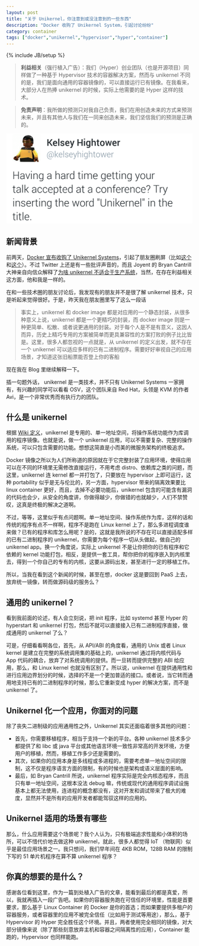 ```yaml
---
layout: post
title: "关于 Unikernel，你注意到或没注意到的一些东西"
description: "Docker 收购了 Unikernel System，引起讨论纷纷"
category: container
tags: ["docker","unikernel","hypervisor","hyper","container"]
---
```

{% include JB/setup %}

> **利益相关**（强行植入广告）：我们（Hyper）创业团队（也是开源项目）同样做了一种基于 Hypervisor 技术的容器解决方案，然而与 unikernel 不同的是，我们是面向通用的容器镜像的，可以直接运行已有镜像。在我看来，大部分人在热捧 unikernel 的时候，实际上他需要的是 Hyper 这样的技术。

> **免责声明**：我所做的预测只对我自己负责，我们在用创造未来的方式来预测未来，并且有其他人与我们在一同来创造未来，我们坚信我们的预测是正确的。

![作为一个概念的 unikernel](/assets/unikernel-in-article.png)

## 新闻背景

前两天，[Docker 宣布收购了 Unikernel Systems](https://blog.docker.com/2016/01/unikernel/)，引起了朋友圈刷屏（比如[这个](https://mp.weixin.qq.com/s?__biz=MzA5OTAyNzQ2OA==&mid=401469511&idx=1&sn=d4628798a25b2c28d6d0acc2edf85068)和[这个](https://mp.weixin.qq.com/s?__biz=MjM5MDE2MTczMQ==&mid=401874323&idx=1&sn=9e78416191cb7b4b2cf04684b97d4750)）。不过 Twitter 上还是有一些批评声音的，而且 Joyent 的 Bryan Cantrill 大神亲自向信众解释了[为啥 unikernel 不适合于生产系统](https://www.joyent.com/blog/unikernels-are-unfit-for-production)，当然，在存在利益相关这方面，他和我是一样的。

在和一些技术圈的朋友讨论后，我发现有的朋友并不是很了解 unikernel 技术，只是听起来觉得很好。于是，昨天我在朋友圈里写了这么一段话

> 事实上，unikernel 和 docker image 都是对应用的一个静态封装，从很多种意义上说，unikernel 都是一个更精巧的封装，而 docker image 则是一种更简单、松散、或者说更通用的封装。对于每个人是不是有意义，这因人而异，历史上精巧专用的方案被简单而更具兼容性的方案打败的例子比比皆是。这里，很多人都忽视的一点就是，从 unikernel 的定义出发，就不存在一个 unikernel 可以适应多样的已有二进制程序。需要好好审视自己的应用场景，才知道这张旧船票能否登上你的客船

现在我在 Blog 里继续解释一下。

插一句题外话， unikernel 是一类技术，并不只有 Unikernel Systems 一家拥有，有兴趣的同学可以看看 OSV，这个团队来自 Red Hat，头领是 KVM 的作者 Avi，是一个非常优秀而有执行力的团队。

## 什么是 unikernel

根据 [Wiki 定义](https://en.wikipedia.org/wiki/Unikernel)，unikernel 是专用的、单一地址空间，将操作系统功能作为库调用的程序镜像。也就是说，做一个 unikernel 应用，可以不需要复杂、完整的操作系统，可以只包含需要的功能。想想这简直是小而美的微服务架构的终极追求。

Docker 镜像之所以为人们所称道的原因就在于它完整封装了应用环境，使得应用可以在不同的环境里无需修改直接运行，不用考虑 distro、依赖库之类的问题，而这里，unikernel 连 kernel 都一并打包了，只要放在 hypervisor 上即可运行，这种 portability 似乎是无与伦比的，另一方面，hypervisor 带来的隔离效果要比 linux container 更好，而且，去掉不必要功能后，unikernel 包含的可能含有漏洞的代码也会少，从安全的角度讲，你做得越少，你做错的也就越少，人们不禁赞叹，这真是终极的解决之道啊。

不过，等等，这里似乎有点问题啊。单一地址空间、操作系统作为库，这样的话和传统的程序有点不一样啊，程序不是跑在 Linux kernel 上了，那么多进程调度谁来做？已有的程序和库怎么用呢？是的，这就是我所说的不存在可以直接适配多样的已有二进制程序的 unikernel，你需要为每个程序一切从头做起，做自己的 unikernel app。换一个角度说，实际上 unikernel 不是让你把你的已有程序和它依赖的 kernel 功能打包，相反，是提供一套工具，帮你把你的程序嵌入到内核里去，得到一个你自己的专有的内核，这要从源码出发，甚至进行一定的移植工作。

所以，当我在看到这个新闻的时候，甚至在想，docker 这是要回到 PaaS 上去，放弃统一镜像，转而做源码级的服务么？

## 通用的 unikernel？

看到我前面的论述，有人会立刻说，把 init 程序，比如 systemd 甚至 Hyper 的 hyperstart 和 unikernel 打包，然后不就可以直接接入已有二进制程序直接，做成通用的 unikernel 了么？

可是，仔细看看啊各位，首先，从 API/ABI 的角度看，通用的 Unix 或者 Linux kernel 是建立在完整的系统调用集的基础上的，unikernel 通过将内核代码与 App 代码的耦合，放弃了对系统调用的提供。而一旦转而提供完整的 ABI 给应用，那么，和 Linux kernel 也就没有区别了。所以说，unikernel 在提供通用性和进行应用边界划分的时候，选择的不是一个更加普适的接口。或者说，当它转而通用地支持已有的二进制程序的时候，那么它重新变成 hyper 的解决方案，而不是 unikernel 了。

## Unikernel 化一个应用，你面对的问题

除了丧失二进制级的应用通用性之外，Unikernel 其实还面临着很多其他的问题：

- 首先，你需要移植程序，相当于支持一个新的平台。各种 unikernel 技术多少都提供了和 libc 或 java 平台或其他语言环境一致性非常高的开发环境，方便用户的移植，然而，移植工作多少还是需要的。
- 其次，如果你的应用本身是多线程或多进程的，需要考虑单一地址空间的限制，这不仅是程序语言方面的限制，有的时候也是架构或语义层面的影响。
- 最后，如 Bryan Cantrill 所说，unikernel 程序实际是完全内核态程序，而且只有单一地址空间，这根本没法 debug 嘛，传统或现代的通用程序调试设施基本上都无法使用，连进程的概念都没有，这对开发和调试带来了极大的难度，显然并不是所有的应用开发者都能驾驭这样的应用的。

## Unikernel 适用的场景有哪些

那么，什么应用需要这个场景呢？我个人认为，只有极端追求性能和小体积的场所，可以不惜代价地去做这种 unikernel，就此，很多人都觉得 IoT （物联网）似乎是最佳应用场景之一。我只想问，我们早年间在 4KB ROM，128B RAM 的限制下写的 51 单片机程序在算不算 unikernel 程序？

## 你真的想要的是什么？

感谢各位看到这里，作为一篇到处植入广告的文章，能看到最后的都是真爱，所以，我就再插入一段广告吧。如果你的容器服务跑在可信任的环境里，性能是首要要求，那么基于 Linux Container 的 Docker 是你的首选；而如果要提供多租户的容器服务，或者容器里的应用不被完全信任（比如用于测试等用途），那么，基于 Hypervisor 的 Hyper 完全胜任这个环境。并且，两者使用完全相同的镜像，对大部分镜像来说（除了那些刻意放弃主机和容器之间隔离性的应用），Container 能跑的，Hypervisor 也同样能跑。
